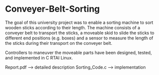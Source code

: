 # Conveyer-Belt-Sorting
The goal of this university project was to enable a sorting machine to sort wooden sticks according to their length. The machine consists 
of a conveyer belt to transport the sticks, a moveable skid to slide the sticks to different end positions (e.g. boxes) and a sensor to 
measure the length of the sticks during their transport on the conveyer belt.

Controllers to maneuver the moveable parts have been designed, tested, and implemented in C RTAI Linux.

Report.pdf --> detailed description
Sorting_Code.c --> implementation
